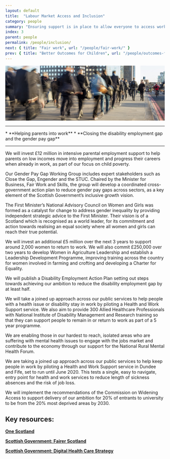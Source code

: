 ```yaml
---
layout: default
title:  "Labour Market Access and Inclusion"
category: people
summary: "Ensuring support is in place to allow everyone to access work and training."
index: 3
parent: people
permalink: /people/inclusion/
next: { title: "Fair work", url: "/people/fair-work/" }
prev: { title: "Better Outcomes for Children", url: "/people/outcomes-for-children" }
---
```

![Inclusion Photo](/assets/images/pageimages/people2.jpg)
<br>
<hr>
* **Helping parents into work**
* **Closing the disability employment gap and the gender pay gap**

<hr>

We will invest £12 million in intensive parental employment support to help parents on low incomes move into employment and progress their careers when already in work, as part of our focus on child poverty.

Our Gender Pay Gap Working Group includes expert stakeholders such as Close the Gap, Engender and the STUC. Chaired by the Minister for Business, Fair Work and Skills, the group will develop a coordinated cross-government action plan to reduce gender pay gaps across sectors, as a key element of the Scottish Government’s inclusive growth vision.

The First Minister’s National Advisory Council on Women and Girls was formed as a catalyst for change to address gender inequality by providing independent strategic advice to the First Minister. Their vision is of a Scotland which is recognised as a world leader, for its commitment and action towards realising an equal society where all women and girls can reach their true potential.

We will invest an additional £5 million over the next 3 years to support around 2,000 women to return to work.  We will also commit £250,000 over two years to develop Women in Agriculture Leadership and establish a Leadership Development Programme, improving training across the country for women involved in farming and crofting and developing a Charter for Equality.

We will publish a Disability Employment Action Plan setting out steps towards achieving our ambition to reduce the disability employment gap by at least half.

We will take a joined up approach across our public services to help people with a health issue or disability stay in work by piloting a Health and Work Support service. We also aim to provide 300 Allied Healthcare Professionals with National Institute of Disability Management and Research training so that they can support people to remain in or return to work as part of a 5 year programme.  

We are enabling those in our hardest to reach, isolated areas who are suffering with mental health issues to engage with the jobs market and contribute to the economy through our support for the National Rural Mental Health Forum.

We are taking a joined up approach across our public services to help keep people in work by piloting a Health and Work Support service in Dundee and Fife, set to run until June 2020. This tests a single, easy to navigate, entry point for health and work services to reduce length of sickness absences and the risk of job loss.

We will implement the recommendations of the Commission on Widening Access to support delivery of our ambition for 20% of entrants to university to be from the 20% most deprived areas by 2030.


## Key resources:
**[One Scotland](https://onescotland.org/equality-themes/advisory-council-women-girls/  )**  

**[Scottish Government: Fairer Scotland](https://beta.gov.scot/publications/fairer-scotland-action)**  

**[Scottish Government: Digital Health Care Strategy](https://beta.gov.scot/publications/scotlands-digital-health-care-strategy-enabling-connecting-empowering/)**  
